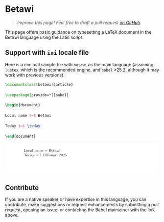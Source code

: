 # Betawi

<blockquote>
  <p><em>Improve this page! Feel free to draft a pull request <a href="https://github.com/latex3/babel/tree/docs/docs">on GitHub</a>.</em></p>
</blockquote>

This page offers basic guidance on typesetting a LaTeX document in the
Betawi language using the Latin script.

## Support with `ini` locale file

Here is a minimal sample file with `betawi` as the main language
(assuming `luatex`, which is the recommended engine, and `babel` ≥25.2,
although it may work with previous versions).

```tex
\documentclass[betawi]{article}

\usepackage[provide=*]{babel}

\begin{document}

Local name $=$ Betawi

Today $=$ \today

\end{document}
```

![](../media/locale-betawi.png)

## Contribute

If you are a native speaker or have expertise in this language, you can
contribute, make suggestions or request enhancements by submitting a
pull request, opening an issue, or contacting the Babel maintainer with
the link above.